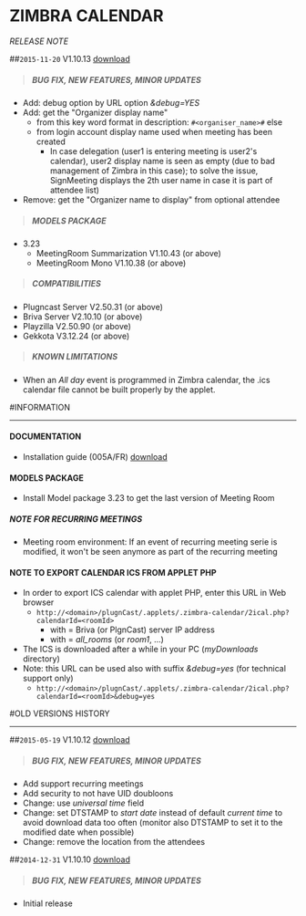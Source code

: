 # ZIMBRA CALENDAR
*RELEASE NOTE*

##`2015-11-20` V1.10.13 [download](https://github.com/Qeedji/archives/blob/master/downloads/applets/connector-zimbra-V1.10.13/delivery/zimbra-calendar-V1.10.13.saz)
>##### **BUG FIX, NEW FEATURES, MINOR UPDATES**
- Add: debug option by URL option *&debug=YES*
- Add: get the "Organizer display name"
	- from this key word format in description: ```#<organiser_name>#``` else
	- from login account display name used when meeting has been created
		- In case delegation (user1 is entering meeting is user2's calendar), user2 display name is seen as empty (due to bad management of Zimbra in this case); to solve the issue, SignMeeting displays the 2th user name in case it is part of attendee list)
- Remove: get the "Organizer name to display" from optional attendee
>##### **MODELS PACKAGE**
- 3.23
	- MeetingRoom Summarization V1.10.43 (or above)
	- MeetingRoom Mono V1.10.38 (or above)
>##### **COMPATIBILITIES**
- Plugncast Server V2.50.31 (or above)
- Briva Server V2.10.10 (or above)
- Playzilla V2.50.90 (or above)
- Gekkota V3.12.24 (or above)
>##### **KNOWN LIMITATIONS**
- When an *All day* event is programmed in Zimbra calendar, the .ics calendar file cannot be built properly by the applet.

#INFORMATION
***********************************************************************
#### **DOCUMENTATION**
- Installation guide (005A/FR) [download](https://github.com/Qeedji/archives/blob/master/downloads/applets/connector-zimbra-V1.10.13/delivery/zimbra-calendar-user-manual-005A_en.pdf)
#### **MODELS PACKAGE**
- Install Model package 3.23 to get the last version of Meeting Room
##### **NOTE FOR RECURRING MEETINGS**
- Meeting room environment: If an event of recurring meeting serie is modified, it won't be seen anymore as part of the recurring meeting
#### **NOTE TO EXPORT CALENDAR ICS FROM APPLET PHP**
- In order to export ICS calendar with applet PHP, enter this URL in Web browser
	- ```http://<domain>/plugnCast/.applets/.zimbra-calendar/2ical.php?calendarId=<roomId>```
		- with <domain> = Briva (or PlgnCast) server IP address
		- with <roomId> = *all_rooms* (or *room1*, ...)
- The ICS is downloaded after a while in your PC (*myDownloads* directory)
- Note: this URL can be used also with suffix *&debug=yes* (for technical support only)
   - ```http://<domain>/plugnCast/.applets/.zimbra-calendar/2ical.php?calendarId=<roomId>&debug=yes```

#OLD VERSIONS HISTORY
*********************************************************************************************************

##`2015-05-19` V1.10.12 [download](https://github.com/Qeedji/archives/blob/master/downloads/applets/bs-wa-zimbra-V1.10.12/zimbra-calendar-V1.10.12.saz)
>##### **BUG FIX, NEW FEATURES, MINOR UPDATES**
- Add support recurring meetings
- Add security to not have UID doubloons
- Change: use *universal time* field
- Change: set DTSTAMP to *start date* instead of default *current time* to avoid download data too often (monitor also DTSTAMP to set it to the modified date when possible)
- Change: remove the location from the attendees

##`2014-12-31` V1.10.10 [download](https://github.com/Qeedji/archives/blob/master/downloads/applets/bs-wa-zimbra-V1.10.10/zimbra-calendar-V1.10.10.saz)
>##### **BUG FIX, NEW FEATURES, MINOR UPDATES**
- Initial release
